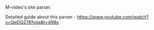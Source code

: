 M-video's site parser.

Detailed guide about this parser - https://www.youtube.com/watch?v=QeDQ27Kfygs&t=498s
